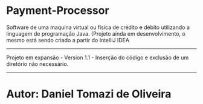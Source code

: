 # Payment-Processor

Software de uma maquina virtual ou física de crédito e débito utilizando a linguagem de programação Java. (Projeto ainda em desenvolvimento, o mesmo está sendo criado a partir do IntelliJ IDEA
****************************************************************************************************************************************************************************************
Projeto em expansão - Version 1.1 - Inserção do código e exclusão de um diretório não necessário.
***
# Autor: Daniel Tomazi de Oliveira
